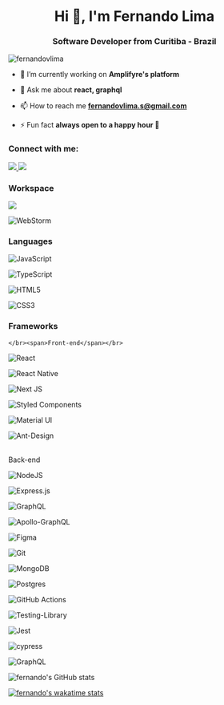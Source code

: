 <h1 align="center">Hi 👋, I'm Fernando Lima</h1>
<h3 align="center">Software Developer from Curitiba - Brazil</h3>

<p align="left"> <img src="https://komarev.com/ghpvc/?username=fernandovlima&label=Profile%20views&color=0e75b6&style=flat" alt="fernandovlima" /> </p>

- 🔭 I’m currently working on **Amplifyre's platform**

- 💬 Ask me about **react, graphql**

- 📫 How to reach me **fernandovlima.s@gmail.com**

- ⚡ Fun fact **always open to a happy hour 🍻**

<h3 align="left">Connect with me:</h3>

<p align="left">
  <a href="https://www.linkedin.com/in/fernando-lima-492822116">
    <img src="https://img.shields.io/badge/linkedin-%230077B5.svg?style=for-the-badge&logo=linkedin&logoColor=white" />
  </a>
  
   <a href="https://www.instagram.com/f_ern_ndo">
    <img src="https://img.shields.io/badge/Instagram-%23E4405F.svg?style=for-the-badge&logo=Instagram&logoColor=white" />
  </a>
</p>

<h3 align="left">Workspace</h3>

<div>
   <img src="https://img.shields.io/badge/mac%20os-000000?style=for-the-badge&logo=apple&logoColor=white" />
  
   ![WebStorm](https://img.shields.io/badge/webstorm-143?style=for-the-badge&logo=webstorm&logoColor=white&color=black)
</div>

<h3 align="left">Languages</h3>

<p align="left"> 
  
  ![JavaScript](https://img.shields.io/badge/JavaScript-F7DF1E?style=for-the-badge&logo=javascript&logoColor=black)
  
  ![TypeScript](https://img.shields.io/badge/typescript-%23007ACC.svg?style=for-the-badge&logo=typescript&logoColor=white)
  
  ![HTML5](https://img.shields.io/badge/html5-%23E34F26.svg?style=for-the-badge&logo=html5&logoColor=white)
  
  ![CSS3](https://img.shields.io/badge/css3-%231572B6.svg?style=for-the-badge&logo=css3&logoColor=white)
  
</p>

 <h3 align="left">Frameworks</h3>
 
 <p align="left">
  
    </br><span>Front-end</span></br>
  
  ![React](https://img.shields.io/badge/react-%2320232a.svg?style=for-the-badge&logo=react&logoColor=%2361DAFB)
  
  ![React Native](https://img.shields.io/badge/react_native-%2320232a.svg?style=for-the-badge&logo=react&logoColor=%2361DAFB)
  
  ![Next JS](https://img.shields.io/badge/Next-black?style=for-the-badge&logo=next.js&logoColor=white)
  
  ![Styled Components](https://img.shields.io/badge/styled--components-DB7093?style=for-the-badge&logo=styled-components&logoColor=white)
 
  ![Material UI](https://img.shields.io/badge/materialui-%230081CB.svg?style=for-the-badge&logo=material-ui&logoColor=white)
  
  ![Ant-Design](https://img.shields.io/badge/-AntDesign-%230170FE?style=for-the-badge&logo=ant-design&logoColor=white)
  
   </br><span>Back-end</span></br>
  
  ![NodeJS](https://img.shields.io/badge/node.js-%2343853D.svg?style=for-the-badge&logo=node.js&logoColor=white)
  
  ![Express.js](https://img.shields.io/badge/express.js-%23404d59.svg?style=for-the-badge&logo=express&logoColor=%2361DAFB)
  
  ![GraphQL](https://img.shields.io/badge/-GraphQL-E10098?style=for-the-badge&logo=graphql)
  
  ![Apollo-GraphQL](https://img.shields.io/badge/-ApolloGraphQL-311C87?style=for-the-badge&logo=apollo-graphql)
  
</p>

 ![Figma](https://img.shields.io/badge/figma-%23F24E1E.svg?style=for-the-badge&logo=figma&logoColor=white)

 ![Git](https://img.shields.io/badge/git-%23F05033.svg?style=for-the-badge&logo=git&logoColor=white)
  
  ![MongoDB](https://img.shields.io/badge/MongoDB-%234ea94b.svg?style=for-the-badge&logo=mongodb&logoColor=white)
  
  ![Postgres](https://img.shields.io/badge/postgres-%23316192.svg?style=for-the-badge&logo=postgresql&logoColor=white)
  
  ![GitHub Actions](https://img.shields.io/badge/githubactions-%232671E5.svg?style=for-the-badge&logo=githubactions&logoColor=white)
  
  ![Testing-Library](https://img.shields.io/badge/-TestingLibrary-%23E33332?style=for-the-badge&logo=testing-library&logoColor=white)
  
  ![Jest](https://img.shields.io/badge/-jest-%23C21325?style=for-the-badge&logo=jest&logoColor=white)
  
  ![cypress](https://img.shields.io/badge/-cypress-%23E5E5E5?style=for-the-badge&logo=cypress&logoColor=058a5e)

![GraphQL](https://img.shields.io/badge/-GraphQL-E10098?style=for-the-badge&logo=graphql)

![fernando's GitHub stats](https://github-readme-stats.vercel.app/api?username=fernandovlima&show_icons=true&theme=merko)


[![fernando's wakatime stats](https://github-readme-stats.vercel.app/api/wakatime?username=fernandovlima)](https://github.com/fernandovlima/github-readme-stats)



